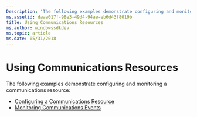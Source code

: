 ```yaml
---
Description: 'The following examples demonstrate configuring and monitoring a communications resource:'
ms.assetid: daaa017f-98e3-49d4-94ae-eb6d43f8019b
title: Using Communications Resources
ms.author: windowssdkdev
ms.topic: article
ms.date: 05/31/2018
---
```


# Using Communications Resources

The following examples demonstrate configuring and monitoring a communications resource:

-   [Configuring a Communications Resource](configuring-a-communications-resource.md)
-   [Monitoring Communications Events](monitoring-communications-events.md)

 

 



